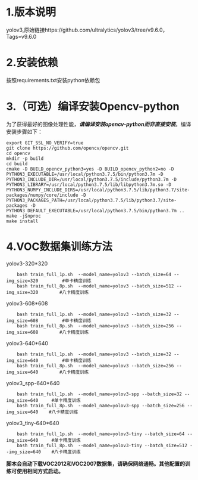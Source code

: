# 1.版本说明
yolov3,原始链接https://github.com/ultralytics/yolov3/tree/v9.6.0，Tags=v9.6.0

# 2.安装依赖

按照requirements.txt安装python依赖包  

# 3.（可选）编译安装Opencv-python

为了获得最好的图像处理性能，***请编译安装opencv-python而非直接安装***。编译安装步骤如下：

```
export GIT_SSL_NO_VERIFY=true
git clone https://github.com/opencv/opencv.git
cd opencv
mkdir -p build
cd build
cmake -D BUILD_opencv_python3=yes -D BUILD_opencv_python2=no -D PYTHON3_EXECUTABLE=/usr/local/python3.7.5/bin/python3.7m -D PYTHON3_INCLUDE_DIR=/usr/local/python3.7.5/include/python3.7m -D PYTHON3_LIBRARY=/usr/local/python3.7.5/lib/libpython3.7m.so -D PYTHON3_NUMPY_INCLUDE_DIRS=/usr/local/python3.7.5/lib/python3.7/site-packages/numpy/core/include -D PYTHON3_PACKAGES_PATH=/usr/local/python3.7.5/lib/python3.7/site-packages -D PYTHON3_DEFAULT_EXECUTABLE=/usr/local/python3.7.5/bin/python3.7m ..
make -j$nproc
make install
```

# 4.VOC数据集训练方法

yolov3-320*320

```
    bash train_full_1p.sh  --model_name=yolov3 --batch_size=64 --img_size=320         #单卡精度训练
    bash train_full_8p.sh  --model_name=yolov3 --batch_size=512 --img_size=320        #八卡精度训练
```

yolov3-608*608

```
    bash train_full_1p.sh  --model_name=yolov3 --batch_size=32 --img_size=608         #单卡精度训练
    bash train_full_8p.sh  --model_name=yolov3 --batch_size=256 --img_size=608        #八卡精度训练
```

yolov3-640*640

```
    bash train_full_1p.sh  --model_name=yolov3 --batch_size=32 --img_size=640         #单卡精度训练
    bash train_full_8p.sh  --model_name=yolov3 --batch_size=256 --img_size=640        #八卡精度训练
```

yolov3_spp-640*640

```
    bash train_full_1p.sh  --model_name=yolov3-spp --batch_size=32 --img_size=640     #单卡精度训练
    bash train_full_8p.sh  --model_name=yolov3-spp --batch_size=256 --img_size=640    #八卡精度训练
```

yolov3_tiny-640*640

```
    bash train_full_1p.sh  --model_name=yolov3-tiny --batch_size=64 --img_size=640     #单卡精度训练
    bash train_full_8p.sh  --model_name=yolov3-tiny --batch_size=512 --img_size=640    #八卡精度训练
```


**脚本会自动下载VOC2012和VOC2007数据集，请确保网络通畅。其他配置的训练可使用相同方式启动。**